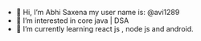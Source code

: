- 👋 Hi, I’m Abhi Saxena my user name is: @avi1289
- 👀 I’m interested in core java | DSA
- 🌱 I’m currently learning react js , node js and android.

<!---
avi1289/avi1289 is a ✨ special ✨ repository because its `README.md` (this file) appears on your GitHub profile.
You can click the Preview link to take a look at your changes.
--->
